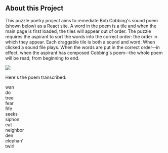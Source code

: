 ## About this Project

This puzzle poetry project aims to remediate Bob Cobbing's sound poem (shown below) as a React site. A word in the poem is a tile and when the main page is first loaded, the tiles will appear out of order. The puzzle requires the aspirant to sort the words into the correct order: the order in which they appear. Each draggable tile is both a sound and word. When clicked a sound file plays. When the words are put in the correct order--in effect, when the aspirant has composed Cobbing's poem--the whole poem will be read, from beginning to end. 

![](https://64.media.tumblr.com/2f8fc825a1b4f6c9b7d387fd9c102ba4/766fcbba7b71212d-2b/s500x750/51d32bedbafe9d1a4e3cfca3488031f992ba7e56.jpg)

Here's the poem transcribed:

wan  
do  
tree  
fear  
fife  
seeks  
siphon  
eat  
neighbor  
den  
elephan'  
twirl
